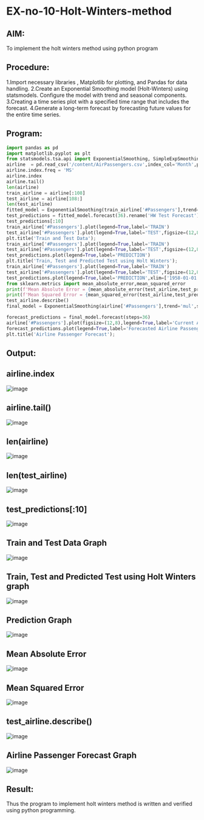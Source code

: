 # EX-no-10-Holt-Winters-method
## AIM:
   To implement the holt winters method using python program
## Procedure:
  1.Import necessary libraries , Matplotlib for plotting, and Pandas for data handling.
  2.Create an Exponential Smoothing model (Holt-Winters) using statsmodels. Configure the model with trend and seasonal components.
  3.Creating a time series plot with a specified time range that includes the forecast.
  4.Generate a long-term forecast by forecasting future values for the entire time series.
## Program:
```python
import pandas as pd
import matplotlib.pyplot as plt
from statsmodels.tsa.api import ExponentialSmoothing, SimpleExpSmoothing, Holt
airline  = pd.read_csv('/content/AirPassengers.csv',index_col='Month',parse_dates=True)
airline.index.freq = 'MS'
airline.index
airline.tail()
len(airline)
train_airline = airline[:108]
test_airline = airline[108:]
len(test_airline)
fitted_model = ExponentialSmoothing(train_airline['#Passengers'],trend='mul',seasonal='mul',seasonal_periods=12).fit()
test_predictions = fitted_model.forecast(36).rename('HW Test Forecast')
test_predictions[:10]
train_airline['#Passengers'].plot(legend=True,label='TRAIN')
test_airline['#Passengers'].plot(legend=True,label='TEST',figsize=(12,8))
plt.title('Train and Test Data');
train_airline['#Passengers'].plot(legend=True,label='TRAIN')
test_airline['#Passengers'].plot(legend=True,label='TEST',figsize=(12,8))
test_predictions.plot(legend=True,label='PREDICTION')
plt.title('Train, Test and Predicted Test using Holt Winters');
train_airline['#Passengers'].plot(legend=True,label='TRAIN')
test_airline['#Passengers'].plot(legend=True,label='TEST',figsize=(12,8))
test_predictions.plot(legend=True,label='PREDICTION',xlim=['1958-01-01','1961-01-01']);
from sklearn.metrics import mean_absolute_error,mean_squared_error
print(f'Mean Absolute Error = {mean_absolute_error(test_airline,test_predictions)}')
print(f'Mean Squared Error = {mean_squared_error(test_airline,test_predictions)}')
test_airline.describe()
final_model = ExponentialSmoothing(airline['#Passengers'],trend='mul',seasonal='mul',seasonal_periods=12).fit()

forecast_predictions = final_model.forecast(steps=36)
airline['#Passengers'].plot(figsize=(12,8),legend=True,label='Current Airline Passengers')
forecast_predictions.plot(legend=True,label='Forecasted Airline Passengers')
plt.title('Airline Passenger Forecast');
```

## Output:
## airline.index
![image](https://github.com/praveenst13/EX-no-10-Holt-Winters-method/assets/118787793/3e9d4d66-2676-4273-aed5-ecbe3f83e5f0)
## airline.tail()
![image](https://github.com/praveenst13/EX-no-10-Holt-Winters-method/assets/118787793/675107e1-e371-44a1-8329-569626bfce72)
## len(airline)
![image](https://github.com/praveenst13/EX-no-10-Holt-Winters-method/assets/118787793/25fa7ece-823a-42dc-b5fb-6f8f457f560a)

## len(test_airline)
![image](https://github.com/praveenst13/EX-no-10-Holt-Winters-method/assets/118787793/62b9448f-fc9c-4536-9f05-e97186b25cd7)
## test_predictions[:10]
![image](https://github.com/praveenst13/EX-no-10-Holt-Winters-method/assets/118787793/0b36516f-11df-42f3-8a0d-b7e420b435eb)
## Train and Test Data Graph
![image](https://github.com/praveenst13/EX-no-10-Holt-Winters-method/assets/118787793/6443beb2-577c-4773-a677-40e5efdc92cc)
## Train, Test and Predicted Test using Holt Winters graph
![image](https://github.com/praveenst13/EX-no-10-Holt-Winters-method/assets/118787793/9b28465b-ea03-42f9-b0d9-ba0f2f9d2e6a)

## Prediction Graph
![image](https://github.com/praveenst13/EX-no-10-Holt-Winters-method/assets/118787793/188cea63-4669-468f-999d-c5fa46096680)
## Mean Absolute Error
![image](https://github.com/praveenst13/EX-no-10-Holt-Winters-method/assets/118787793/148075be-7024-4cb0-936d-8314acf2d2c5)
## Mean Squared Error
![image](https://github.com/praveenst13/EX-no-10-Holt-Winters-method/assets/118787793/7a9c6ca2-4040-4af9-a3fd-97b68c5d3aca)
## test_airline.describe()

![image](https://github.com/praveenst13/EX-no-10-Holt-Winters-method/assets/118787793/e2f2932e-ce13-45c6-81eb-3e55bf6d2f46)

## Airline Passenger Forecast Graph
![image](https://github.com/praveenst13/EX-no-10-Holt-Winters-method/assets/118787793/558067cc-1480-4b33-b31b-8f7a42f211ad)


## Result:

Thus the program to implement holt winters method is written and verified using python programming.

